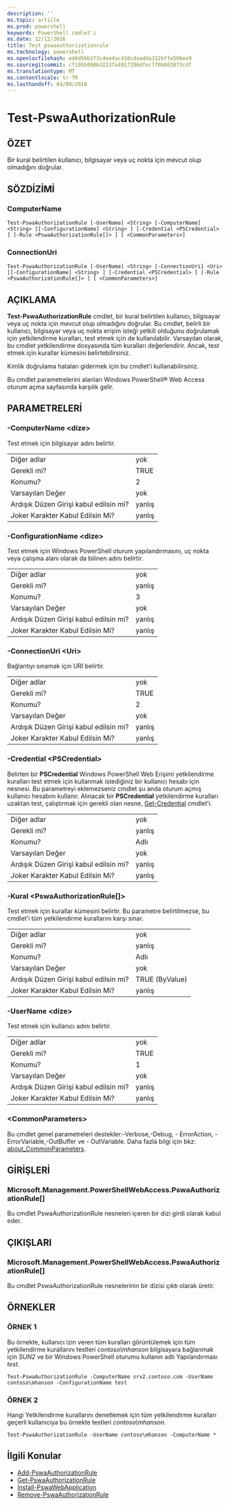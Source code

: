 ```yaml
---
description: ''
ms.topic: article
ms.prod: powershell
keywords: PowerShell cmdlet'i
ms.date: 12/12/2016
title: Test pswaauthorizationrule
ms.technology: powershell
ms.openlocfilehash: ed6d56b2f3c4ee4ac410cdaadda312bffe506ee9
ms.sourcegitcommit: cf195b090b3223fa4917206dfec7f0b603873cdf
ms.translationtype: MT
ms.contentlocale: tr-TR
ms.lasthandoff: 04/09/2018
---
```

# <a name="test-pswaauthorizationrule"></a>Test-PswaAuthorizationRule

## <a name="synopsis"></a>ÖZET

Bir kural belirtilen kullanıcı, bilgisayar veya uç nokta için mevcut olup olmadığını doğrular.

## <a name="syntax"></a>SÖZDİZİMİ

### <a name="computername"></a>ComputerName
```
Test-PswaAuthorizationRule [-UserName] <String> [-ComputerName] <String> [[-ConfigurationName] <String> ] [-Credential <PSCredential> ] [-Rule <PswaAuthorizationRule[]> ] [ <CommonParameters>]
```

### <a name="connectionuri"></a>ConnectionUri
```
Test-PswaAuthorizationRule [-UserName] <String> [-ConnectionUri] <Uri> [[-ConfigurationName] <String> ] [-Credential <PSCredential> ] [-Rule <PswaAuthorizationRule[]> ] [ <CommonParameters>]
```

## <a name="description"></a>AÇIKLAMA

**Test-PswaAuthorizationRule** cmdlet, bir kural belirtilen kullanıcı, bilgisayar veya uç nokta için mevcut olup olmadığını doğrular.
Bu cmdlet, belirli bir kullanıcı, bilgisayar veya uç nokta erişim isteği yetkili olduğunu doğrulamak için yetkilendirme kuralları, test etmek için de kullanılabilir.
Varsayılan olarak, bu cmdlet yetkilendirme dosyasında tüm kuralları değerlendirir.
Ancak, test etmek için kurallar kümesini belirtebilirsiniz.

Kimlik doğrulama hataları gidermek için bu cmdlet'i kullanabilirsiniz.

Bu cmdlet parametrelerini alanları Windows PowerShell® Web Access oturum açma sayfasında karşılık gelir.

## <a name="parameters"></a>PARAMETRELERİ

### <a name="-computername-ltstringgt"></a>-ComputerName &lt;dize&gt;

Test etmek için bilgisayar adını belirtir.

|||
|-|-|
| Diğer adlar                              | yok                                 |
| Gerekli mi?                            | TRUE                                 |
| Konumu?                            | 2                                    |
| Varsayılan Değer                        | yok                                 |
| Ardışık Düzen Girişi kabul edilsin mi?               | yanlış                                |
| Joker Karakter Kabul Edilsin Mi?          | yanlış                                |

### <a name="-configurationname-ltstringgt"></a>-ConfigurationName &lt;dize&gt;

Test etmek için Windows PowerShell oturum yapılandırmasını, uç nokta veya çalışma alanı olarak da bilinen adını belirtir.

|||
|-|-|
| Diğer adlar                              | yok                                 |
| Gerekli mi?                            | yanlış                                |
| Konumu?                            | 3                                    |
| Varsayılan Değer                        | yok                                 |
| Ardışık Düzen Girişi kabul edilsin mi?               | yanlış                                |
| Joker Karakter Kabul Edilsin Mi?          | yanlış                                |

### <a name="-connectionuri-lturigt"></a>-ConnectionUri &lt;Uri&gt;

Bağlantıyı sınamak için URI belirtir.

|||
|-|-|
| Diğer adlar                              | yok                                 |
| Gerekli mi?                            | TRUE                                 |
| Konumu?                            | 2                                    |
| Varsayılan Değer                        | yok                                 |
| Ardışık Düzen Girişi kabul edilsin mi?               | yanlış                                |
| Joker Karakter Kabul Edilsin Mi?          | yanlış                                |

### <a name="-credential-ltpscredentialgt"></a>-Credential &lt;PSCredential&gt;

Belirten bir **PSCredential** Windows PowerShell Web Erişimi yetkilendirme kuralları test etmek için kullanmak istediğiniz bir kullanıcı hesabı için nesnesi. Bu parametreyi eklemezseniz cmdlet şu anda oturum açmış kullanıcı hesabını kullanır. Alınacak bir **PSCredential** yetkilendirme kuralları uzaktan test, çalıştırmak için gerekli olan nesne, [Get-Credential](http://go.microsoft.com/fwlink/?LinkID=293936) cmdlet'i.

|||
|-|-|
| Diğer adlar                              | yok                                 |
| Gerekli mi?                            | yanlış                                |
| Konumu?                            | Adlı                                |
| Varsayılan Değer                        | yok                                 |
| Ardışık Düzen Girişi kabul edilsin mi?               | yanlış                                |
| Joker Karakter Kabul Edilsin Mi?          | yanlış                                |

### <a name="-rule-ltpswaauthorizationrulegt"></a>-Kural &lt;PswaAuthorizationRule\[\]&gt;

Test etmek için kurallar kümesini belirtir. Bu parametre belirtilmezse, bu cmdlet'i tüm yetkilendirme kurallarını karşı sınar.

|||
|-|-|
| Diğer adlar                              | yok                                 |
| Gerekli mi?                            | yanlış                                |
| Konumu?                            | Adlı                                |
| Varsayılan Değer                        | yok                                 |
| Ardışık Düzen Girişi kabul edilsin mi?               | TRUE (ByValue)                       |
| Joker Karakter Kabul Edilsin Mi?          | yanlış                                |

### <a name="-username-ltstringgt"></a>-UserName &lt;dize&gt;

Test etmek için kullanıcı adını belirtir.

|||
|-|-|
| Diğer adlar                              | yok                                 |
| Gerekli mi?                            | TRUE                                 |
| Konumu?                            | 1                                    |
| Varsayılan Değer                        | yok                                 |
| Ardışık Düzen Girişi kabul edilsin mi?               | yanlış                                |
| Joker Karakter Kabul Edilsin Mi?          | yanlış                                |

### <a name="ltcommonparametersgt"></a>&lt;CommonParameters&gt;

Bu cmdlet genel parametreleri destekler:-Verbose,-Debug, - ErrorAction, - ErrorVariable,-OutBuffer ve - OutVariable.
Daha fazla bilgi için bkz: [about_CommonParameters](http://go.microsoft.com/fwlink/p/?LinkID=113216).

## <a name="inputs"></a>GİRİŞLERİ

### <a name="microsoftmanagementpowershellwebaccesspswaauthorizationrule"></a>Microsoft.Management.PowerShellWebAccess.PswaAuthorizationRule\[\]

Bu cmdlet PswaAuthorizationRule nesneleri içeren bir dizi girdi olarak kabul eder.

## <a name="outputs"></a>ÇIKIŞLARI

### <a name="microsoftmanagementpowershellwebaccesspswaauthorizationrule"></a>Microsoft.Management.PowerShellWebAccess.PswaAuthorizationRule\[\]

Bu cmdlet PswaAuthorizationRule nesnelerinin bir dizisi çıktı olarak üretir.

## <a name="examples"></a>ÖRNEKLER

### <a name="example-1"></a>ÖRNEK 1

Bu örnekte, kullanıcı izin veren tüm kuralları görüntülemek için tüm yetkilendirme kurallarını testleri *contoso\\mhanson* bilgisayara bağlanmak için *SUN2* ve bir Windows PowerShell oturumu kullanın adlı Yapılandırması *test*.

```
Test-PswaAuthorizationRule -ComputerName srv2.contoso.com -UserName contoso\mhanson -ConfigurationName test
```

### <a name="example-2"></a>ÖRNEK 2

Hangi Yetkilendirme kurallarını denetlemek için tüm yetkilendirme kuralları geçerli kullanıcıya bu örnekte testleri *contoso\\mhanson*.

```
Test-PswaAuthorizationRule -UserName contoso\mhanson -ComputerName *
```

## <a name="related-topics"></a>İlgili Konular

- [Add-PswaAuthorizationRule](add-pswaauthorizationrule.md)
- [Get-PswaAuthorizationRule](get-pswaauthorizationrule.md)
- [Install-PswaWebApplication](install-pswawebapplication.md)
- [Remove-PswaAuthorizationRule](remove-pswaauthorizationrule.md)